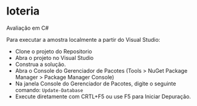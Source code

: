 # loteria
Avaliação em C#

Para executar a amostra localmente a partir do Visual Studio:

- Clone o projeto do Repositorio
- Abra o projeto no Visual Studio
- Construa a solução.
- Abra o Console do Gerenciador de Pacotes (Tools > NuGet Package Manager > Package Manager Console)
- Na janela Console do Gerenciador de Pacotes, digite o seguinte comando: `Update-Database`
- Execute diretamente com CRTL+F5 ou use F5 para Iniciar Depuração.
